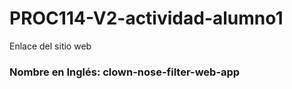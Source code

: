 # PROC114-V2-actividad-alumno1
Enlace del sitio web

### Nombre en Inglés: clown-nose-filter-web-app
